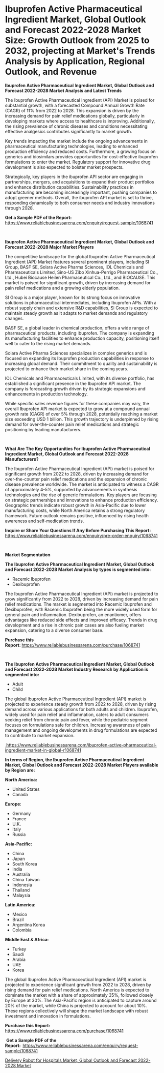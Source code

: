 <p><h1>Ibuprofen Active Pharmaceutical Ingredient Market, Global Outlook and Forecast 2022-2028 Market Size: Growth Outlook from 2025 to 2032, projecting at Market's Trends Analysis by Application, Regional Outlook, and Revenue</h1></p><p><strong>Ibuprofen Active Pharmaceutical Ingredient Market, Global Outlook and Forecast 2022-2028 Market Analysis and Latest Trends</strong></p>
<p><p>The Ibuprofen Active Pharmaceutical Ingredient (API) Market is poised for substantial growth, with a forecasted Compound Annual Growth Rate (CAGR) of 11% from 2022 to 2028. This expansion is driven by the increasing demand for pain relief medications globally, particularly in developing markets where access to healthcare is improving. Additionally, the rising prevalence of chronic diseases and conditions necessitating effective analgesics contributes significantly to market growth.</p><p>Key trends impacting the market include the ongoing advancements in pharmaceutical manufacturing technologies, leading to enhanced production efficiency and reduced costs. Furthermore, a growing focus on generics and biosimilars provides opportunities for cost-effective ibuprofen formulations to enter the market. Regulatory support for innovative drug development is also expected to bolster market prospects.</p><p>Strategically, key players in the ibuprofen API sector are engaging in partnerships, mergers, and acquisitions to expand their product portfolios and enhance distribution capabilities. Sustainability practices in manufacturing are becoming increasingly important, pushing companies to adopt greener methods. Overall, the ibuprofen API market is set to thrive, responding dynamically to both consumer needs and industry innovations through 2028.</p></p>
<p><strong>Get a Sample PDF of the Report:&nbsp;</strong> <a href="https://www.reliablebusinessarena.com/enquiry/request-sample/1068741?utm_campaign=3495&utm_medium=2&utm_source=Github&utm_content=ia&utm_term=21032025&utm_id=ibuprofen-active-pharmaceutical-ingredient-market-global-outlook-and-forecast-2022-2028">https://www.reliablebusinessarena.com/enquiry/request-sample/1068741</a></p>
<p>&nbsp;</p>
<p><strong>Ibuprofen Active Pharmaceutical Ingredient Market, Global Outlook and Forecast 2022-2028 Major Market Players</strong></p>
<p><p>The competitive landscape for the global Ibuprofen Active Pharmaceutical Ingredient (API) Market features several prominent players, including SI Group, BASF SE, Solara Active Pharma Sciences, IOL Chemicals and Pharmaceuticals Limited, Sino-US Zibo Xinhua-Perrigo Pharmaceutical Co., Ltd., Hubei Biocause Heilen Pharmaceutical Co., Ltd., and BIOCAUSE. This market is poised for significant growth, driven by increasing demand for pain relief medications and a growing elderly population.</p><p>SI Group is a major player, known for its strong focus on innovative solutions in pharmaceutical intermediates, including Ibuprofen APIs. With a robust supply chain and extensive R&D capabilities, SI Group is expected to maintain steady growth as it adapts to market demands and regulatory changes. </p><p>BASF SE, a global leader in chemical production, offers a wide range of pharmaceutical products, including Ibuprofen. The company is expanding its manufacturing facilities to enhance production capacity, positioning itself well to cater to the rising market demands.</p><p>Solara Active Pharma Sciences specializes in complex generics and is focused on expanding its Ibuprofen production capabilities in response to increasing global demand. Their commitment to quality and sustainability is projected to enhance their market share in the coming years.</p><p>IOL Chemicals and Pharmaceuticals Limited, with its diverse portfolio, has established a significant presence in the Ibuprofen API market. The company is forecasting growth driven by its strategic expansions and enhancements in production technology.</p><p>While specific sales revenue figures for these companies may vary, the overall Ibuprofen API market is expected to grow at a compound annual growth rate (CAGR) of over 5% through 2028, potentially reaching a market size exceeding USD 1 billion. This growth trajectory is underpinned by rising demand for over-the-counter pain relief medications and strategic positioning by leading manufacturers.</p></p>
<p>&nbsp;</p>
<p><strong>What Are The Key Opportunities For Ibuprofen Active Pharmaceutical Ingredient Market, Global Outlook and Forecast 2022-2028 Manufacturers?</strong></p>
<p><p>The Ibuprofen Active Pharmaceutical Ingredient (API) market is poised for significant growth from 2022 to 2028, driven by increasing demand for over-the-counter pain relief medications and the expansion of chronic disease prevalence worldwide. The market is anticipated to witness a CAGR of approximately 4-5%, supported by advancements in synthesis technologies and the rise of generic formulations. Key players are focusing on strategic partnerships and innovations to enhance production efficiency. Geographic trends indicate robust growth in Asia-Pacific due to lower manufacturing costs, while North America retains a strong regulatory framework. Future outlook remains positive, influenced by rising health awareness and self-medication trends.</p></p>
<p><strong>Inquire or Share Your Questions If Any Before Purchasing This Report:</strong> <a href="https://www.reliablebusinessarena.com/enquiry/pre-order-enquiry/1068741?utm_campaign=3495&utm_medium=2&utm_source=Github&utm_content=ia&utm_term=21032025&utm_id=ibuprofen-active-pharmaceutical-ingredient-market-global-outlook-and-forecast-2022-2028">https://www.reliablebusinessarena.com/enquiry/pre-order-enquiry/1068741</a></p>
<p>&nbsp;</p>
<p><strong>Market Segmentation</strong></p>
<p><strong>The Ibuprofen Active Pharmaceutical Ingredient Market, Global Outlook and Forecast 2022-2028 Market Analysis by types is segmented into:</strong></p>
<p><ul><li>Racemic Ibuprofen</li><li>Dexibuprofen</li></ul></p>
<p><p>The Ibuprofen Active Pharmaceutical Ingredient (API) market is projected to grow significantly from 2022 to 2028, driven by increasing demand for pain relief medications. The market is segmented into Racemic Ibuprofen and Dexibuprofen, with Racemic Ibuprofen being the more widely used form for general pain and inflammation. Dexibuprofen, an enantiomer, offers advantages like reduced side effects and improved efficacy. Trends in drug development and a rise in chronic pain cases are also fueling market expansion, catering to a diverse consumer base.</p></p>
<p><strong>Purchase this Report:&nbsp;</strong><a href="https://www.reliablebusinessarena.com/purchase/1068741?utm_campaign=3495&utm_medium=2&utm_source=Github&utm_content=ia&utm_term=21032025&utm_id=ibuprofen-active-pharmaceutical-ingredient-market-global-outlook-and-forecast-2022-2028">https://www.reliablebusinessarena.com/purchase/1068741</a></p>
<p>&nbsp;</p>
<p><strong>The Ibuprofen Active Pharmaceutical Ingredient Market, Global Outlook and Forecast 2022-2028 Market Industry Research by Application is segmented into:</strong></p>
<p><ul><li>Adult</li><li>Child</li></ul></p>
<p><p>The global Ibuprofen Active Pharmaceutical Ingredient (API) market is projected to experience steady growth from 2022 to 2028, driven by rising demand across various applications for both adults and children. Ibuprofen, widely used for pain relief and inflammation, caters to adult consumers seeking relief from chronic pain and fever, while the pediatric segment focuses on formulations safe for children. Increasing awareness of pain management and ongoing developments in drug formulations are expected to contribute to market expansion.</p></p>
<p><a href="https://www.reliablebusinessarena.com/ibuprofen-active-pharmaceutical-ingredient-market-in-global-r1068741?utm_campaign=3495&utm_medium=2&utm_source=Github&utm_content=ia&utm_term=21032025&utm_id=ibuprofen-active-pharmaceutical-ingredient-market-global-outlook-and-forecast-2022-2028">&nbsp;https://www.reliablebusinessarena.com/ibuprofen-active-pharmaceutical-ingredient-market-in-global-r1068741</a></p>
<p><strong>In terms of Region, the Ibuprofen Active Pharmaceutical Ingredient Market, Global Outlook and Forecast 2022-2028 Market Players available by Region are:</strong></p>
<p>
    <p> <strong> North America: </strong>
        <ul>
            <li>United States</li>
            <li>Canada</li>
        </ul>
        </p> 
    <p> <strong> Europe: </strong>
        <ul>
            <li>Germany</li>
            <li>France</li>
            <li>U.K.</li>
            <li>Italy</li>
            <li>Russia</li>
        </ul>
        </p> 
    <p> <strong> Asia-Pacific: </strong>
        <ul>
            <li>China</li>
            <li>Japan</li>
            <li>South Korea</li>
            <li>India</li>
            <li>Australia</li>
            <li>China Taiwan</li>
            <li>Indonesia</li>
            <li>Thailand</li>
            <li>Malaysia</li>
        </ul>
        </p> 
    <p> <strong> Latin America: </strong>
        <ul>
            <li>Mexico</li>
            <li>Brazil</li>
            <li>Argentina Korea</li>
            <li>Colombia</li>
        </ul>
        </p> 
    <p> <strong> Middle East & Africa: </strong>
        <ul>
            <li>Turkey</li>
            <li>Saudi</li>
            <li>Arabia</li>
            <li>UAE</li>
            <li>Korea</li>
        </ul>
    </p>
    </p>
<p><p>The global Ibuprofen Active Pharmaceutical Ingredient (API) market is projected to experience significant growth from 2022 to 2028, driven by rising demand for pain relief medications. North America is expected to dominate the market with a share of approximately 35%, followed closely by Europe at 30%. The Asia-Pacific region is anticipated to capture around 20% of the market, while China is projected to account for about 10%. These regions collectively will shape the market landscape with robust investment and innovation in formulations.</p></p>
<p><strong>Purchase this Report: </strong><a href="https://www.reliablebusinessarena.com/purchase/1068741?utm_campaign=3495&utm_medium=2&utm_source=Github&utm_content=ia&utm_term=21032025&utm_id=ibuprofen-active-pharmaceutical-ingredient-market-global-outlook-and-forecast-2022-2028">https://www.reliablebusinessarena.com/purchase/1068741</a></p>
<p>&nbsp;<strong>Get a Sample PDF of the Report:&nbsp;&nbsp;</strong><a href="https://www.reliablebusinessarena.com/enquiry/request-sample/1068741?utm_campaign=3495&utm_medium=2&utm_source=Github&utm_content=ia&utm_term=21032025&utm_id=ibuprofen-active-pharmaceutical-ingredient-market-global-outlook-and-forecast-2022-2028">https://www.reliablebusinessarena.com/enquiry/request-sample/1068741</a></p>
<p><strong></strong></p>
<p><p><a href="https://github.com/lisaeichler20775/Market-Research-Report-List-1/blob/main/delivery-robot-for-hospitals-market-global-outlook-and-forecast-2022-2028-market.md?utm_campaign=3495&utm_medium=2&utm_source=Github&utm_content=ia&utm_term=21032025&utm_id=ibuprofen-active-pharmaceutical-ingredient-market-global-outlook-and-forecast-2022-2028">Delivery Robot for Hospitals Market, Global Outlook and Forecast 2022-2028 Market</a></p></p>